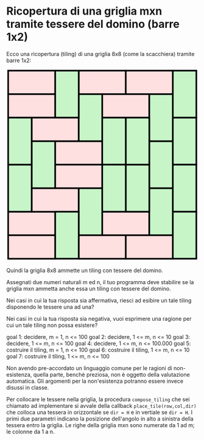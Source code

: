 # Ricopertura di una griglia mxn tramite tessere del domino (barre 1x2)

Ecco una ricopertura (tiling) di una griglia 8x8 (come la scacchiera) tramite barre 1x2:

<!--- ![](https://upload.wikimedia.org/wikipedia/commons/a/a4/Pavage_domino.svg) -->
![esempio di tiling](figs/Pavage_domino.svg)

Quindi la griglia 8x8 ammette un tiling con tessere del domino.

Assegnati due numeri naturali m ed n, il tuo programma deve stabilire se la griglia mxn ammetta anche essa un tiling con tessere del domino.

Nei casi in cui la tua risposta sia affermativa, riesci ad esibire un tale tiling disponendo le tessere una ad una?

Nei casi in cui la tua risposta sia negativa, vuoi esprimere una ragione per cui un tale tiling non possa esistere?


goal 1: decidere, m = 1, n <= 100
goal 2: decidere, 1 <= m, n <= 10
goal 3: decidere, 1 <= m, n <= 100
goal 4: decidere, 1 <= m, n <= 100.000
goal 5: costruire il tiling, m = 1, n <= 100
goal 6: costruire il tiling, 1 <= m, n <= 10
goal 7: costruire il tiling,  1 <= m, n <= 100

Non avendo pre-accordato un linguaggio comune per le ragioni di non-esistenza, quella parte, benchè preziosa, non è oggetto della valutazione automatica. Gli argomenti per la non'esistenza potranno essere invece disussi in classe.

Per collocare le tessere nella griglia, la procedura `compose_tiling` che sei chiamato ad implementare si avvale della callback `place_tile(row,col,dir)` che colloca una tessera in orizzontale se `dir = H` e in vertiale  se `dir = H`. I primi due parametri indicano la posizione dell'angolo in alto a sinistra della tessera entro la griglia. Le righe della griglia mxn sono numerate da 1 ad m; le colonne da 1 a n. 